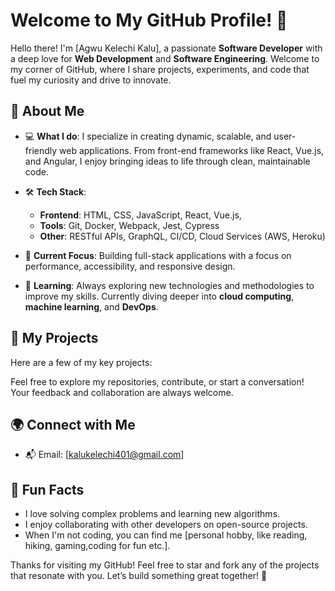 # Welcome to My GitHub Profile! 👋

Hello there! I'm [Agwu Kelechi Kalu], a passionate **Software Developer** with a deep love for **Web Development** and **Software Engineering**. Welcome to my corner of GitHub, where I share projects, experiments, and code that fuel my curiosity and drive to innovate.

## 🚀 About Me

- 💻 **What I do**: I specialize in creating dynamic, scalable, and user-friendly web applications. From front-end frameworks like React, Vue.js, and Angular, I enjoy bringing ideas to life through clean, maintainable code.
- 🛠 **Tech Stack**:
  - **Frontend**: HTML, CSS, JavaScript, React, Vue.js,
  - **Tools**: Git, Docker, Webpack, Jest, Cypress
  - **Other**: RESTful APIs, GraphQL, CI/CD, Cloud Services (AWS, Heroku)

- 🎯 **Current Focus**: Building full-stack applications with a focus on performance, accessibility, and responsive design.

- 🌱 **Learning**: Always exploring new technologies and methodologies to improve my skills. Currently diving deeper into **cloud computing**, **machine learning**, and **DevOps**.

## 📂 My Projects

Here are a few of my key projects:

Feel free to explore my repositories, contribute, or start a conversation! Your feedback and collaboration are always welcome.

## 🌍 Connect with Me
- 📬 Email: [kalukelechi401@gmail.com]

## 🎉 Fun Facts
- I love solving complex problems and learning new algorithms.
- I enjoy collaborating with other developers on open-source projects.
- When I'm not coding, you can find me [personal hobby, like reading, hiking, gaming,coding for fun etc.].

Thanks for visiting my GitHub! Feel free to star and fork any of the projects that resonate with you. Let’s build something great together! 🚀
